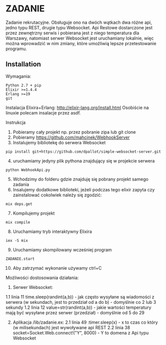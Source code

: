 # ZADANIE
Zadanie rekrutacyjne. Obsługuje ono na dwóch wątkach dwa różne api, jedno typu REST, drugie typu Websocket. Api Restowe dostarczone jest przez zewnętrzny serwis i pobierana jest z niego temperatura dla Warszawy, natomiast serwer Websocket jest uruchamiany lokalnie, więc można wprowadzić w nim zmiany, które umożliwią lepsze przetestowanie programu.

## Installation

Wymagania:
```
Python 2.7 + pip
Elixir >=1.4.4
Erlang >=19
git
```
Instalacja Elixira+Erlang: http://elixir-lang.org/install.html
Osobiście na linuxie polecam insalacje przez asdf.

Instrukcja 
1. Pobieramy cały projekt np. przez pobranie zipa lub git clone
2. Pobieramy https://github.com/mahcinek/WebhookServer
3. Instalujemy bibliotekę do serwera Websocket
```
pip install git+https://github.com/dpallot/simple-websocket-server.git
```
4. uruchamiamy jedyny plik pythona znajdujący się w projekcie serwera 
```
python WebhookApi.py
```
5. Wchodzimy do folderu gdzie znajduję się pobrany projekt samego zadania
6. Insalujemy dodatkowe biblioteki, jeżeli podczas tego elixir zapyta czy zainstalować cokolwiek należy się zgodzić:
```
mix deps.get
```
7. Kompilujemy projekt
```
mix compile
```
8. Uruchamiamy tryb interaktywny Elixira
```
iex -S mix
```
9. Uruchamiamy skompilowany wcześniej program
```
ZADANIE.start
```
10. Aby zatrzymać wykonanie używamy ctrl+C


Możliwości dostosowania działania:
1. Serwer Websocket:

1.1 linia 11 time.sleep(randint(a,b)) - jak często wysyłane są wiadomości z serwera (w sekundach, jest to przedział od a do b) - domyślnie co 2 lub 3 sekundy
1.2 linia 12 value=str(randint(a,b)) - jakie wartości temperatury mają być wysyłane przez serwer (przedział) - domyślnie od 5 do 29

2. Aplikacja /lib/zadanie.ex:
2.1 linia 49  :timer.sleep(x) - x to czas co który (w milisekundach) jest wywoływane api REST
2.2 linia 38 socket=Socket.Web.connect!("Y", 8000) - Y to domena z Api typu Websocket
